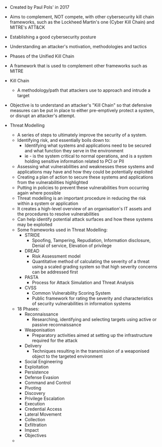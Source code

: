 - Created by Paul Pols' in 2017
- Aims to complement, NOT compete, with other cybersecurity kill chain frameworks, such as the Lockheed Martin's one (Cyber Kill Chain) and MITRE's ATT&CK
- Establishing a good cybersecurity posture
- Understanding an attacker's motivation, methodologies and tactics
- Phases of the Unified Kill Chain
- A framework that is used to complement other frameworks such as MITRE

- Kill Chain
	- A methodology/path that attackers use to approach and intrude a target
- Objective is to understand an attacker's "Kill Chain" so that defensive measures can be put in place to either pre-emptively protect a system, or disrupt an attacker's attempt. 

- Threat Modelling
	- A series of steps to ultimately improve the security of a system.
	- Identifying risk, and essentially boils down to:
		- Identifying what systems and applications need to be secured and what function they serve in the environment
		- ie - is the system critical to normal operations, and is a system holding sensitive information related to PCI or PII
	- Assessing what vulnerabilities and weaknesses these systems and applications may have and how they could be potentially exploited
	- Creating a plan of action to secure these systems and applications from the vulnerabilities highlighted
	- Putting in policies to prevent these vulnerabilities from occurring again where possible 
	- Threat modelling is an important procedure in reducing the risk within a system or application
	- It creates a high-level overview of an organisation's IT assets and the procedures to resolve vulnerabilities
	- Can help identify potential attack surfaces and how these systems may be exploited
	- Some frameworks used in Threat Modelling:
		- STRIDE
			- Spoofing, Tampering, Repudiation, Information disclosure, Denial of service, Elevation of privilege
		- DREAD
			- Risk Assessment model
			- Quantitative method of calculating the severity of a threat using a scaled grading system so that high severity concerns can be addressed first
		- PASTA
			- Process for Attack Simulation and Threat Analysis
		- CVSS
			- Common Vulnerability Scoring System
			- Public framework for rating the severity and characteristics of security vulnerabilities in information systems
	- 18 Phases:
		- Reconnaissance
			- Researching, identifying and selecting targets using active or passive reconnaissance
		- Weaponisation
			- Preparatory activities aimed at setting up the infrastructure required for the attack
		- Delivery
			- Techniques resulting in the transmission of a weaponised object to the targeted environment
		- Social Engineering
		- Exploitation
		- Persistence
		- Defense Evasion
		- Command and Control
		- Pivoting
		- Discovery
		- Privilege Escalation
		- Execution 
		- Credential Access
		- Lateral Movement
		- Collection
		- Exfiltration
		- Impact
		- Objectives
	- 